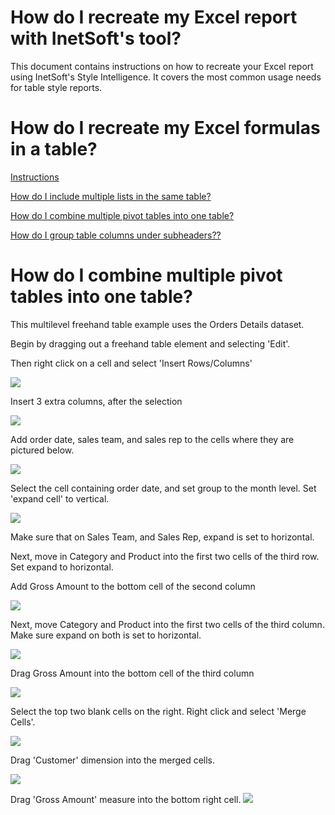 # How do I recreate my Excel report with InetSoft's tool?

This document contains instructions on how to recreate your Excel report using InetSoft's Style Intelligence. It covers the most common usage needs for table style reports.

# How do I recreate my Excel formulas in a table?

[Instructions](#inst)

[How do I include multiple lists in the same table?](#lists)

[How do I combine multiple pivot tables into one table?](#pivot)

[How do I group table columns under subheaders??](#sub)




# How do I combine multiple pivot tables into one table? <a name="pivot"></a>

This multilevel freehand table example uses the Orders Details dataset.

Begin by dragging out a freehand table element and selecting 'Edit'.

Then right click on a cell and select 'Insert Rows/Columns'

![](screenshots/insert-rows-columns.PNG)


Insert 3 extra columns, after the selection

![](screenshots/insert-extra-rows-columns.PNG)





Add order date, sales team, and sales rep to the cells where they are pictured below.

![](screenshots/add-sales-team.PNG)



Select the cell containing order date, and set group to the month level. Set 'expand cell' to vertical.

![](screenshots/set-grouping-to-by-month.PNG)

Make sure that on Sales Team, and Sales Rep, expand is set to horizontal.

Next, move in Category and Product into the first two cells of the third row. Set expand to horizontal.

Add Gross Amount to the bottom cell of the second column

![](screenshots/add-gross-amount-dimension.PNG)

Next, move Category and Product into the first two cells of the third column. Make sure expand on both is set to horizontal.

![](screenshots/move-in-category-and-product.PNG)



Drag Gross Amount into the bottom cell of the third column

![](screenshots/drag-out-gross-amount-again.PNG)

Select the top two blank cells on the right. Right click  and select 'Merge Cells'.

![](screenshots/merge_cells.PNG)

Drag 'Customer' dimension into the merged cells.

![](screenshots/drag-customer-into-fourth-space-highlight.PNG)


Drag 'Gross Amount' measure into the bottom right cell.
![](screenshots/drag-gross-amount-into-fourth.PNG)

